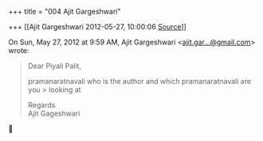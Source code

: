 +++
title = "004 Ajit Gargeshwari"

+++
[[Ajit Gargeshwari	2012-05-27, 10:00:06 [Source](https://groups.google.com/g/bvparishat/c/opsDEEh3svk)]]



  
  

On Sun, May 27, 2012 at 9:59 AM, Ajit Gargeshwari \<[ajit.gar...@gmail.com]()\> wrote:  

> Dear Piyali Palit,  
>   
> pramanaratnavali who is the author and which pramanaratnavali are you > looking at  
>   
> Regards  
> Ajit Gageshwari



